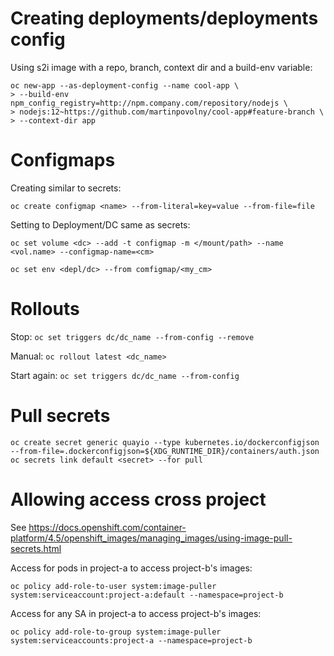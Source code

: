 # Creating deployments/deployments config

Using s2i image with a repo, branch, context dir and a build-env variable:
```
oc new-app --as-deployment-config --name cool-app \
> --build-env npm_config_registry=http://npm.company.com/repository/nodejs \
> nodejs:12~https://github.com/martinpovolny/cool-app#feature-branch \
> --context-dir app
```


# Configmaps

Creating similar to secrets:

```oc create configmap <name> --from-literal=key=value --from-file=file```

Setting to Deployment/DC same as secrets:

```oc set volume <dc> --add -t configmap -m </mount/path> --name <vol.name> --configmap-name=<cm> ```

```oc set env <depl/dc> --from comfigmap/<my_cm>```

# Rollouts

Stop:
```oc set triggers dc/dc_name --from-config --remove```

Manual:
```oc rollout latest <dc_name>```

Start again:
```oc set triggers dc/dc_name --from-config```

# Pull secrets

```
oc create secret generic quayio --type kubernetes.io/dockerconfigjson --from-file=.dockerconfigjson=${XDG_RUNTIME_DIR}/containers/auth.json
oc secrets link default <secret> --for pull
```

# Allowing access cross project

See https://docs.openshift.com/container-platform/4.5/openshift_images/managing_images/using-image-pull-secrets.html

Access for pods in project-a to access project-b's images:

```
oc policy add-role-to-user system:image-puller system:serviceaccount:project-a:default --namespace=project-b
```

Access for any SA in project-a to access project-b's images:
```
oc policy add-role-to-group system:image-puller system:serviceaccounts:project-a --namespace=project-b
```

